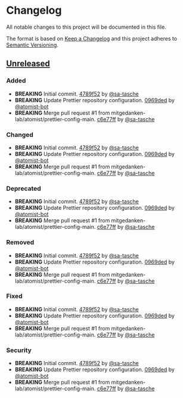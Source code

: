 # Changelog

All notable changes to this project will be documented in this file.

The format is based on [Keep a Changelog](http://keepachangelog.com/)
and this project adheres to [Semantic Versioning](http://semver.org/).

## [Unreleased](https://github.com/mitgedanken-lab/asdf-plugin-template/tree/HEAD)

### Added

*   **BREAKING** Initial commit. [4789f52](https://github.com/mitgedanken-lab/asdf-plugin-template/commit/4789f52d80519b093bbb9d08a98e1e64fadb1ab8) by [@sa-tasche](https://github.com/sa-tasche)
*   **BREAKING** Update Prettier repository configuration. [0969ded](https://github.com/mitgedanken-lab/asdf-plugin-template/commit/0969dedd6ddf522cab995f6ae1a3d83a6cfa8668) by [@atomist-bot](https://github.com/atomist-bot)
*   **BREAKING** Merge pull request #1 from mitgedanken-lab/atomist/prettier-config-main. [c6e77ff](https://github.com/mitgedanken-lab/asdf-plugin-template/commit/c6e77ffcf1c4b1b5891366612110709b7a54de94) by [@sa-tasche](https://github.com/sa-tasche)

### Changed

*   **BREAKING** Initial commit. [4789f52](https://github.com/mitgedanken-lab/asdf-plugin-template/commit/4789f52d80519b093bbb9d08a98e1e64fadb1ab8) by [@sa-tasche](https://github.com/sa-tasche)
*   **BREAKING** Update Prettier repository configuration. [0969ded](https://github.com/mitgedanken-lab/asdf-plugin-template/commit/0969dedd6ddf522cab995f6ae1a3d83a6cfa8668) by [@atomist-bot](https://github.com/atomist-bot)
*   **BREAKING** Merge pull request #1 from mitgedanken-lab/atomist/prettier-config-main. [c6e77ff](https://github.com/mitgedanken-lab/asdf-plugin-template/commit/c6e77ffcf1c4b1b5891366612110709b7a54de94) by [@sa-tasche](https://github.com/sa-tasche)

### Deprecated

*   **BREAKING** Initial commit. [4789f52](https://github.com/mitgedanken-lab/asdf-plugin-template/commit/4789f52d80519b093bbb9d08a98e1e64fadb1ab8) by [@sa-tasche](https://github.com/sa-tasche)
*   **BREAKING** Update Prettier repository configuration. [0969ded](https://github.com/mitgedanken-lab/asdf-plugin-template/commit/0969dedd6ddf522cab995f6ae1a3d83a6cfa8668) by [@atomist-bot](https://github.com/atomist-bot)
*   **BREAKING** Merge pull request #1 from mitgedanken-lab/atomist/prettier-config-main. [c6e77ff](https://github.com/mitgedanken-lab/asdf-plugin-template/commit/c6e77ffcf1c4b1b5891366612110709b7a54de94) by [@sa-tasche](https://github.com/sa-tasche)

### Removed

*   **BREAKING** Initial commit. [4789f52](https://github.com/mitgedanken-lab/asdf-plugin-template/commit/4789f52d80519b093bbb9d08a98e1e64fadb1ab8) by [@sa-tasche](https://github.com/sa-tasche)
*   **BREAKING** Update Prettier repository configuration. [0969ded](https://github.com/mitgedanken-lab/asdf-plugin-template/commit/0969dedd6ddf522cab995f6ae1a3d83a6cfa8668) by [@atomist-bot](https://github.com/atomist-bot)
*   **BREAKING** Merge pull request #1 from mitgedanken-lab/atomist/prettier-config-main. [c6e77ff](https://github.com/mitgedanken-lab/asdf-plugin-template/commit/c6e77ffcf1c4b1b5891366612110709b7a54de94) by [@sa-tasche](https://github.com/sa-tasche)

### Fixed

*   **BREAKING** Initial commit. [4789f52](https://github.com/mitgedanken-lab/asdf-plugin-template/commit/4789f52d80519b093bbb9d08a98e1e64fadb1ab8) by [@sa-tasche](https://github.com/sa-tasche)
*   **BREAKING** Update Prettier repository configuration. [0969ded](https://github.com/mitgedanken-lab/asdf-plugin-template/commit/0969dedd6ddf522cab995f6ae1a3d83a6cfa8668) by [@atomist-bot](https://github.com/atomist-bot)
*   **BREAKING** Merge pull request #1 from mitgedanken-lab/atomist/prettier-config-main. [c6e77ff](https://github.com/mitgedanken-lab/asdf-plugin-template/commit/c6e77ffcf1c4b1b5891366612110709b7a54de94) by [@sa-tasche](https://github.com/sa-tasche)

### Security

*   **BREAKING** Initial commit. [4789f52](https://github.com/mitgedanken-lab/asdf-plugin-template/commit/4789f52d80519b093bbb9d08a98e1e64fadb1ab8) by [@sa-tasche](https://github.com/sa-tasche)
*   **BREAKING** Update Prettier repository configuration. [0969ded](https://github.com/mitgedanken-lab/asdf-plugin-template/commit/0969dedd6ddf522cab995f6ae1a3d83a6cfa8668) by [@atomist-bot](https://github.com/atomist-bot)
*   **BREAKING** Merge pull request #1 from mitgedanken-lab/atomist/prettier-config-main. [c6e77ff](https://github.com/mitgedanken-lab/asdf-plugin-template/commit/c6e77ffcf1c4b1b5891366612110709b7a54de94) by [@sa-tasche](https://github.com/sa-tasche)
